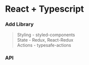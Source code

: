 # React + Typescript

### Add Library
> Styling - styled-components   
> State - Redux, React-Redux  
> Actions - typesafe-actions

### API
